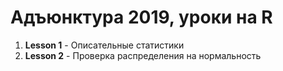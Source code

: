 # Адъюнктура 2019, уроки на R

1. **Lesson 1** - Описательные статистики
2. **Lesson 2** - Проверка распределения на нормальность
